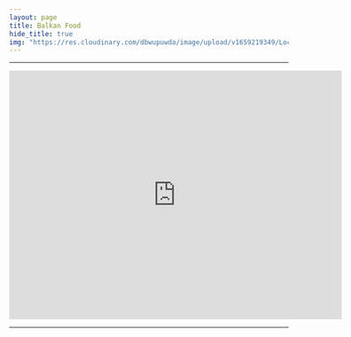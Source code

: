 ```yaml
---
layout: page
title: Balkan Food
hide_title: true
img: "https://res.cloudinary.com/dbwupuwda/image/upload/v1659219349/Locali/balkanfood.png"
---
```

---
<center>
<a href="tel:3920196095" title="Numero telefono">
 <span class="fa-stack fa-lg">
    <i class="fas fa-circle fa-stack-2x"></i>
    <i class="fas fa-phone fa-stack-1x fa-inverse fa-flip-horizontal"></i>
 </span>
</a>

<a href="https://www.facebook.com/BalkanFood-Massa-Lombarda-100325241582574" title="Pagina Facebook" target="_blank" rel="noopener">
  <span class="fa-stack fa-lg">
      <i class="fas fa-circle fa-stack-2x"></i>
      <i class="fab fa-facebook fa-stack-1x fa-inverse"></i>
  </span>
</a>
</center>

<p><center><iframe src="https://www.google.com/maps/embed?pb=!1m18!1m12!1m3!1d2848.331342830908!2d11.822193932706258!3d44.446876541930024!2m3!1f0!2f0!3f0!3m2!1i1024!2i768!4f13.1!3m3!1m2!1s0x477e1dfb3502b9a5%3A0xd4b18b282fbce0a7!2sBalkan%20food!5e0!3m2!1sit!2sit!4v1661947931699!5m2!1sit!2sit" width="600" height="450" style="border:0;" allowfullscreen="" loading="lazy" referrerpolicy="no-referrer-when-downgrade"></iframe></center></p>

---